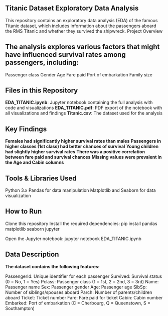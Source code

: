 ## Titanic Dataset Exploratory Data Analysis
This repository contains an exploratory data analysis (EDA) of the famous Titanic dataset, which includes information about the passengers aboard the RMS Titanic and whether they survived the shipwreck.
Project Overview

## The analysis explores various factors that might have influenced survival rates among passengers, including:

Passenger class
Gender
Age
Fare paid
Port of embarkation
Family size

## Files in this Repository

**EDA_TITANIC.ipynb**: Jupyter notebook containing the full analysis with code and visualizations
**EDA_TITANIC.pdf**: PDF export of the notebook with all visualizations and findings
**Titanic.csv**: The dataset used for the analysis

## Key Findings

**Females had significantly higher survival rates than males**
**Passengers in higher classes (1st class) had better chances of survival**
**Young children had slightly higher survival rates**
**There was a positive correlation between fare paid and survival chances**
**Missing values were prevalent in the Age and Cabin columns**

## Tools & Libraries Used

Python 3.x
Pandas for data manipulation
Matplotlib and Seaborn for data visualization

## How to Run

Clone this repository
Install the required dependencies:
pip install pandas matplotlib seaborn jupyter

Open the Jupyter notebook:
jupyter notebook EDA_TITANIC.ipynb


## Data Description
**The dataset contains the following features:**

PassengerId: Unique identifier for each passenger
Survived: Survival status (0 = No, 1 = Yes)
Pclass: Passenger class (1 = 1st, 2 = 2nd, 3 = 3rd)
Name: Passenger name
Sex: Passenger gender
Age: Passenger age
SibSp: Number of siblings/spouses aboard
Parch: Number of parents/children aboard
Ticket: Ticket number
Fare: Fare paid for ticket
Cabin: Cabin number
Embarked: Port of embarkation (C = Cherbourg, Q = Queenstown, S = Southampton)
